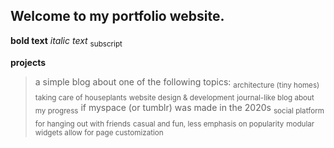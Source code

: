 ## Welcome to my portfolio website.

__bold text__
_italic text_
<sub>subscript</sub>

__projects__
> a simple blog about one of the following topics:
<sub>architecture (tiny homes)</sub>
<sub>taking care of houseplants</sub>
<sub>website design & development</sub>
<sub>journal-like blog about my progress</sub>
> if myspace (or tumblr) was made in the 2020s
<sub>social platform for hanging out with friends</sub>
<sub>casual and fun, less emphasis on popularity</sub>
<sub>modular widgets allow for page customization</sub>